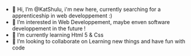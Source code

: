 - 👋 Hi, I’m @KatShulu, i'm new here, currently searching for a apprenticeship in web developpement :)
- 👀 I’m interested in Web Developpement, maybe enven software developpement in the future !
- 🌱 I’m currently learning Html 5 & Css
- 💞️ I’m looking to collaborate on Learning new things and have fun with code

<!---
KatShulu/KatShulu is a ✨ special ✨ repository because its `README.md` (this file) appears on your GitHub profile.
You can click the Preview link to take a look at your changes.
--->
